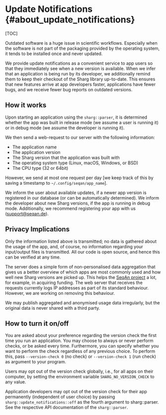 # Update Notifications {#about_update_notifications}

<!--
SPDX-FileCopyrightText: 2006-2024 Knut Reinert & Freie Universität Berlin
SPDX-FileCopyrightText: 2016-2024 Knut Reinert & MPI für molekulare Genetik
SPDX-License-Identifier: CC-BY-4.0
-->

[TOC]

Outdated software is a huge issue in scientific workflows. Especially when the software is not part of the packaging
provided by the operating system, it tends to be installed once and never updated.

We provide update notifications as a convenient service to app users so that they immediately see when a new version is
available. When we infer that an application is being run by its developer, we additionally remind them to keep their
checkout of the Sharg library up-to-date. This ensures that new features arrive at app developers faster, applications
have fewer bugs, and we receive fewer bug reports on outdated versions.

## How it works

Upon starting an application using the `sharg::parser`, it is determined whether the app was built in release
mode (we assume a user is running it) or in debug mode (we assume the developer is running it).

We then send a web-request to our server with the following information:

 * The application name
 * The application version
 * The Sharg version that the application was built with
 * The operating system type (Linux, macOS, Windows, or BSD)
 * The CPU type (32 or 64bit)

However, we send at most one request per day [we keep track of this by saving a timestamp to `~/.config/seqan/app_name`].

We inform the user about available updates, if a newer app version is registered in our database (or can be
automatically determined).
We inform the developer about new Sharg versions, if the app is running in debug mode.
Additionally, we recommend registering your app with us (support@seqan.de).

## Privacy Implications

Only the information listed above is transmitted; no data is gathered about the usage of the app, and, of course, no
information regarding your input/output files is transmitted. All our code is open source, and hence this can be
verified at any time.

The server does a simple form of non-personalised data aggregation that gives us a better overview of which apps are
most commonly used and how well new Sharg versions are picked up. This helps the [SeqAn project](https://www.seqan.de)
a lot, for example, in acquiring funding. The web server that receives the requests currently logs IP addresses as
part of its standard behaviour. However, we are working on removing this behaviour.

We may publish aggregated and anonymised usage data irregularly, but the original data is never shared with a third
party.

## How to turn it on/off

You are asked about your preference regarding the version check the first time you run an application.
You may choose to always or never perform checks, or be asked every time.
Furthermore, you can specify whether you want to perform the check regardless of any previous choice.
To perform this, pass `--version-check 0` (no check) or `--version-check 1` (run check) as argument to your program.

Users may opt out of the version check globally, i.e., for all apps on their computer, by setting the environment
variable `SHARG_NO_VERSION_CHECK` to any value.

Application developers may opt out of the version check for their app permanently (independent of user choice) by
passing `sharg::update_notifications::off` as the fourth argument to sharg::parser.
See the respective API documentation of the `sharg::parser`.
